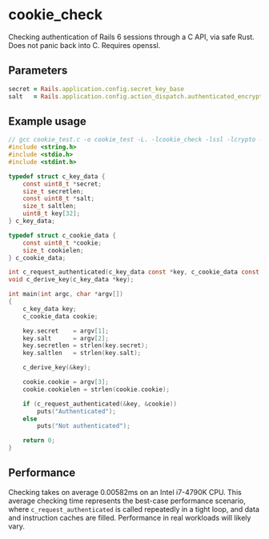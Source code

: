 # cookie_check

Checking authentication of Rails 6 sessions through a C API, via safe Rust. Does not panic back into C. Requires openssl.

## Parameters

```rb
secret = Rails.application.config.secret_key_base
salt   = Rails.application.config.action_dispatch.authenticated_encrypted_cookie_salt
```

## Example usage

```c
// gcc cookie_test.c -o cookie_test -L. -lcookie_check -lssl -lcrypto -ldl -lpthread
#include <string.h>
#include <stdio.h>
#include <stdint.h>

typedef struct c_key_data {
    const uint8_t *secret;
    size_t secretlen;
    const uint8_t *salt;
    size_t saltlen;
    uint8_t key[32];
} c_key_data;

typedef struct c_cookie_data {
    const uint8_t *cookie;
    size_t cookielen;
} c_cookie_data;

int c_request_authenticated(c_key_data const *key, c_cookie_data const *cookie);
void c_derive_key(c_key_data *key);

int main(int argc, char *argv[])
{
    c_key_data key;
    c_cookie_data cookie;

    key.secret    = argv[1];
    key.salt      = argv[2];
    key.secretlen = strlen(key.secret);
    key.saltlen   = strlen(key.salt);

    c_derive_key(&key);

    cookie.cookie = argv[3];
    cookie.cookielen = strlen(cookie.cookie);

    if (c_request_authenticated(&key, &cookie))
        puts("Authenticated");
    else
        puts("Not authenticated");

    return 0;
}
```

## Performance

Checking takes on average 0.00582ms on an Intel i7-4790K CPU. This average checking time represents the best-case performance scenario, where `c_request_authenticated` is called repeatedly in a tight loop, and data and instruction caches are filled. Performance in real workloads will likely vary.

